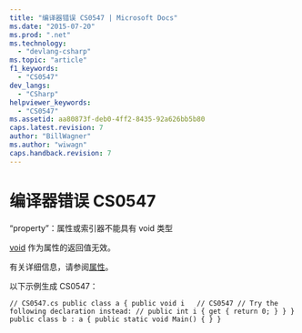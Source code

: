 ```yaml
---
title: "编译器错误 CS0547 | Microsoft Docs"
ms.date: "2015-07-20"
ms.prod: ".net"
ms.technology: 
  - "devlang-csharp"
ms.topic: "article"
f1_keywords: 
  - "CS0547"
dev_langs: 
  - "CSharp"
helpviewer_keywords: 
  - "CS0547"
ms.assetid: aa80873f-deb0-4ff2-8435-92a626bb5b80
caps.latest.revision: 7
author: "BillWagner"
ms.author: "wiwagn"
caps.handback.revision: 7
---
```

# 编译器错误 CS0547
“property”：属性或索引器不能具有 void 类型  
  
 [void](../../csharp/language-reference/keywords/void.md) 作为属性的返回值无效。  
  
 有关详细信息，请参阅[属性](../../csharp/programming-guide/classes-and-structs/properties.md)。  
  
 以下示例生成 CS0547：  
  
```  
// CS0547.cs public class a { public void i   // CS0547 // Try the following declaration instead: // public int i { get { return 0; } } } public class b : a { public static void Main() { } }  
```